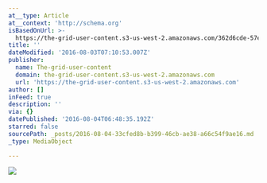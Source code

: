```yaml
---
at__type: Article
at__context: 'http://schema.org'
isBasedOnUrl: >-
  https://the-grid-user-content.s3-us-west-2.amazonaws.com/362d6cde-57ed-4333-accc-1ecd7d019709.jpg
title: ''
dateModified: '2016-08-03T07:10:53.007Z'
publisher:
  name: The-grid-user-content
  domain: the-grid-user-content.s3-us-west-2.amazonaws.com
  url: 'https://the-grid-user-content.s3-us-west-2.amazonaws.com'
author: []
inFeed: true
description: ''
via: {}
datePublished: '2016-08-04T06:48:35.192Z'
starred: false
sourcePath: _posts/2016-08-04-33cfed8b-b399-46cb-ae38-a66c54f9ae16.md
_type: MediaObject

---
```

![](https://the-grid-user-content.s3-us-west-2.amazonaws.com/362d6cde-57ed-4333-accc-1ecd7d019709.jpg)